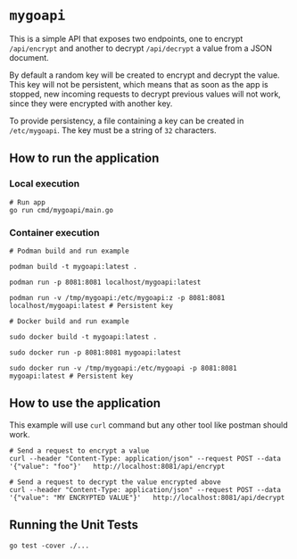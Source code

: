 # `mygoapi`

This is a simple API that exposes two endpoints, one to encrypt `/api/encrypt` and another to decrypt `/api/decrypt` a value from a JSON document.

By default a random key will be created to encrypt and decrypt the value. This key will not be persistent, which means that as soon as the app is stopped, new incoming requests to decrypt previous values will not work, since they were encrypted with another key.

To provide persistency, a file containing a key can be created in `/etc/mygoapi`. The key must be a string of `32` characters.

## How to run the application

### Local execution

```
# Run app
go run cmd/mygoapi/main.go
```

### Container execution

```
# Podman build and run example

podman build -t mygoapi:latest .

podman run -p 8081:8081 localhost/mygoapi:latest

podman run -v /tmp/mygoapi:/etc/mygoapi:z -p 8081:8081 localhost/mygoapi:latest # Persistent key

# Docker build and run example

sudo docker build -t mygoapi:latest .

sudo docker run -p 8081:8081 mygoapi:latest

sudo docker run -v /tmp/mygoapi:/etc/mygoapi -p 8081:8081 mygoapi:latest # Persistent key
```

## How to use the application

This example will use `curl` command but any other tool like postman should work.

```
# Send a request to encrypt a value
curl --header "Content-Type: application/json" --request POST --data '{"value": "foo"}'   http://localhost:8081/api/encrypt

# Send a request to decrypt the value encrypted above
curl --header "Content-Type: application/json" --request POST --data '{"value": "MY ENCRYPTED VALUE"}'   http://localhost:8081/api/decrypt
```

## Running the Unit Tests

```
go test -cover ./...
```
